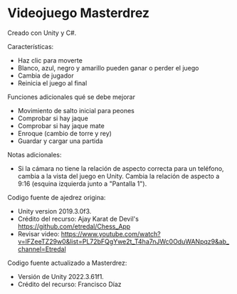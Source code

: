 # Videojuego Masterdrez

Creado con Unity y C#. 

Características:
- Haz clic para moverte
- Blanco, azul, negro y amarillo pueden ganar o perder el juego
- Cambia de jugador
- Reinicia el juego al final

Funciones adicionales qué se debe mejorar
- Movimiento de salto inicial para peones
- Comprobar si hay jaque
- Comprobar si hay jaque mate
- Enroque (cambio de torre y rey)
- Guardar y cargar una partida

Notas adicionales: 
- Si la cámara no tiene la relación de aspecto correcta para un teléfono, cambia a la vista del juego en Unity. Cambia la relación de aspecto a 9:16 (esquina izquierda junto a "Pantalla 1").

Codigo fuente de ajedrez origina: 
- Unity version 2019.3.0f3.
- Crédito del recurso: Ajay Karat de Devil's https://github.com/etredal/Chess_App
- Revisar video: https://www.youtube.com/watch?v=lFZeeTZ29w0&list=PL72bFQgYwe2t_T4ha7nJWc0OduWANpqz9&ab_channel=Etredal

Codigo fuente actualizado a Masterdrez: 
- Versión de Unity 2022.3.61f1.
- Crédito del recurso: Francisco Díaz
